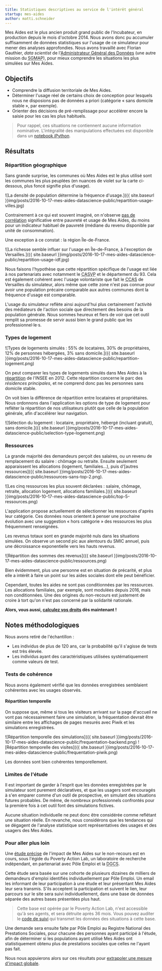 ```yaml
---
title: Statistiques descriptives au service de l'intérêt général
startup: mes-aides
author: matti.schneider
---
```


Mes Aides est le plus ancien produit grand public de l'Incubateur, en production depuis le mois d'octobre 2014. Nous avons donc pu accumuler suffisamment de données statistiques sur l'usage de ce simulateur pour mener des analyses approfondies. Nous avons travaillé avec Florian Gauthier, _data scientist_ de l'[Administrateur Général des Données](https://agd.data.gouv.fr) (une autre mission du <abbr title="Secrétariat Général pour la Modernisation de l'Action Publique">SGMAP</abbr>), pour mieux comprendre les situations les plus simulées sur Mes Aides.


## Objectifs

- Comprendre la diffusion territoriale de Mes Aides.
- Déterminer l'usage réel de certains choix de conception pour lesquels nous ne disposions pas de données a priori (catégorie « sans domicile stable », par exemple).
- Orienter des décisions de pré-remplissage pour accélérer encore la saisie pour les cas les plus habituels.

> Pour rappel, ces situations ne contiennent aucune information nominative.
> L'intégralité des manipulations effectuées est disponible dans un [notebook iPython](https://github.com/sgmap/mes-aides-analytics/blob/dev/python/stats_descr.ipynb).


## Résultats

### Répartition géographique

Sans grande surprise, les communes où Mes Aides est le plus utilisé sont les communes les plus peuplées (en nuances de violet sur la carte ci-dessous, plus foncé signifie plus d'usage).

![La densité de population détermine la fréquence d'usage.]({{ site.baseurl }}img/posts/2016-10-17-mes-aides-datascience-public/repartition-usage-villes.jpg)

Contrairement à ce qui est souvent imaginé, on n'observe [pas de corrélation](https://github.com/sgmap/mes-aides-analytics/blob/dev/python/plot_CP.ipynb) significative entre pauvreté et usage de Mes Aides, du moins pour un indicateur habituel de pauvreté (médiane du revenu disponible par unité de consommation).

Une exception à ce constat : la région Île-de-France.

![La richesse semble influer sur l'usage en Île-de-France, à l'exception de Versailles.]({{ site.baseurl }}img/posts/2016-10-17-mes-aides-datascience-public/repartition-usage-idf.jpg)

Nous faisons l'hypothèse que cette répartition spécifique de l'usage est liée à nos partenariats avec notamment le <abbr title="Centre d'Action Sociale de la Ville de Paris">CASVP</abbr> et le département du 93. Cela est également cohérent avec l'usage volontariste que fait le <abbr title="Centre Communal d'Action Sociale">CCAS</abbr> de Versailles du simulateur, alors même que cette zone n'est pas connue pour avoir une population précaire comparable aux autres communes dont la fréquence d'usage est comparable.

L'usage du simulateur reflète ainsi aujourd'hui plus certainement l'activité des médiateurs de l'action sociale que directement des besoins de la population générale. Nous sommes heureux et fiers de voir que cet outil remplit sa promesse de servir aussi bien le grand public que les professionnel·le·s.


### Types de logement

![Types de logements simulés : 55% de locataires, 30% de propriétaires, 12% de personnes hébergées, 3% sans domicile.]({{ site.baseurl }}img/posts/2016-10-17-mes-aides-datascience-public/repartition-logement.png)

On peut comparer les types de logements simulés dans Mes Aides à la [répartition](http://www.insee.fr/fr/themes/document.asp?ref_id=T13F072#tableaux) de l'INSEE en 2012. Cette répartition concerne le parc des _résidences principales_, et ne comprend donc pas les personnes sans domicile stable.

On voit bien la différence de répartition entre locataires et propriétaires. Nous ordonnons dans l'application les options de type de logement pour refléter la répartition de nos utilisateurs plutôt que celle de la population générale, afin d'accélérer leur navigation.

![Sélection du logement : locataire, propriétaire, hébergé (incluant gratuit), sans domicile.]({{ site.baseurl }}img/posts/2016-10-17-mes-aides-datascience-public/selection-type-logement.png)


### Ressources

La grande majorité des demandeurs perçoit des salaires, ou un revenu de remplacement du salaire : chômage ou retraite. Ensuite seulement apparaissent les allocations (logement, familiales…), puis d'[autres ressources]({{ site.baseurl }}img/posts/2016-10-17-mes-aides-datascience-public/ressources-sans-top-2.png).

![Les cinq ressources les plus souvent déclarées : salaire, chômage, retraite, allocation logement, allocations familiales.]({{ site.baseurl }}img/posts/2016-10-17-mes-aides-datascience-public/top-5-ressources.png)

L'application propose actuellement de sélectionner les ressources d'après leur catégorie. Ces données nous orientent à penser une prochaine évolution avec une suggestion « hors catégorie » des ressources les plus fréquemment renseignées.

Les revenus totaux sont en grande majorité nuls dans les situations simulées. On observe un second pic aux alentours du SMIC annuel, puis une décroissance exponentielle vers les hauts revenus.

![Répartition des sommes des revenus]({{ site.baseurl }}img/posts/2016-10-17-mes-aides-datascience-public/ressources.png)

Bien évidemment, plus une personne est en situation de précarité, et plus elle a intérêt à faire un point sur les aides sociales dont elle peut bénéficier.

Cependant, toutes les aides ne sont pas conditionnées par les ressources. Les allocations familiales, par exemple, sont modulées depuis 2016, mais non conditionnées. Une des origines du non-recours est justement de croire à tort qu'on n'est pas concerné par la solidarité nationale.

**Alors, vous aussi, [calculez vos droits](https://mes-aides.gouv.fr) dès maintenant !**


## Notes méthodologiques

Nous avons retiré de l'échantillon :

- Les individus de plus de 120 ans, car la probabilité qu'il s'agisse de tests est très élevée.
- Les individus ayant des caractéristiques utilisées systématiquement comme valeurs de test.


### Tests de cohérence

Nous avons également vérifié que les données enregistrées semblaient cohérentes avec les usages observés.

#### Répartition temporelle

On suppose que, même si tous les visiteurs arrivant sur la page d'accueil ne vont pas nécessairement faire une simulation, la fréquentation devrait être similaire entre les affichages de pages mesurés avec Piwik et les simulations enregistrées.

![Répartition temporelle des simulations]({{ site.baseurl }}img/posts/2016-10-17-mes-aides-datascience-public/frequentation-backend.png)
![Répartition temporelle des visites]({{ site.baseurl }}img/posts/2016-10-17-mes-aides-datascience-public/frequentation-piwik.png)

Les données sont bien cohérentes temporellement.


### Limites de l'étude

Il est important de garder à l'esprit que les données enregistrées par le simulateur sont purement déclaratives, et que les usagers sont encouragés à s'en emparer comme d'un outil de prospective, en simulant des situations futures probables. De même, de nombreux professionnels confrontés pour la première fois à cet outil font des simulations fictives.

Aucune situation individuelle ne peut donc être considérée comme reflétant une situation réelle. En revanche, nous considérons que les tendances qui se dégagent de l'analyse statistique sont représentatives des usages et des usagers des Mes Aides.


### Pour aller plus loin

Une [étude précise](https://mes-droits.fr) de l'impact de Mes Aides sur le non-recours est en cours, sous l'égide du Poverty Action Lab, un laboratoire de recherche indépendant, en partenariat avec Pôle Emploi et la <abbr title="Direction Générale de la Cohésion Sociale">DGCS</abbr>.

Cette étude sera basée sur une cohorte de plusieurs dizaines de milliers de demandeurs d'emploi identifiés individuellement par Pôle Emploi. Un email les informant de leur participation à une étude et leur présentant Mes Aides leur sera transmis. S'ils acceptent la participation et suivent le lien, leur parcours sur le site sera suivi individuellement, dans une base de données séparée des autres bases présentées plus haut.

> Cette base est opérée par le Poverty Action Lab, n'est accessible qu'à ses agents, et sera détruite après 36 mois.
> Vous pouvez auditer le [code de suivi](https://github.com/sgmap/mes-aides-ui/pull/288) qui transmet les données des situations à cette base.

Une demande sera ensuite faite par Pôle Emploi au Registre National des Prestations Sociales, pour chacune des personnes ayant participé à l'étude, afin de déterminer si les populations ayant utilisé Mes Aides ont statistiquement obtenu plus de prestations sociales que celles ne l'ayant pas fait.

Nous nous appuierons alors sur ces résultats pour [extrapoler une mesure d'impact globale](https://github.com/sgmap/beta.gouv.fr/wiki/Piloter-par-l'impact).
